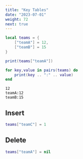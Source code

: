 ```yaml
---
title: "Key Tables"
date: "2023-07-01"
weight: 72
next: true
---
```


```lua
local teams = {
    ["teamA"] = 12,
    ["teamB"] = 15
}

print(teams["teamA"])

for key,value in pairs(teams) do
    print(key .. ":" .. value)
end
```

``` {.fs95 .output}
12
teamA:12
teamB:15
```

## Insert

```lua
teams["teamC"] = 1
```

## Delete

```lua
teams["teamA"] = nil
```
